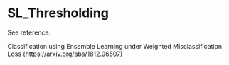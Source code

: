 # SL_Thresholding

See reference:

Classification using Ensemble Learning under Weighted Misclassification Loss
(https://arxiv.org/abs/1812.06507)
